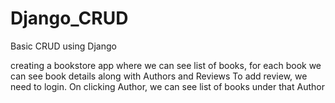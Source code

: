 # Django_CRUD

Basic CRUD using Django

creating a bookstore app where we can see list of books, for each book we can see book details along with Authors and Reviews
To add review, we need to login.
On clicking Author, we can see list of books under that Author
